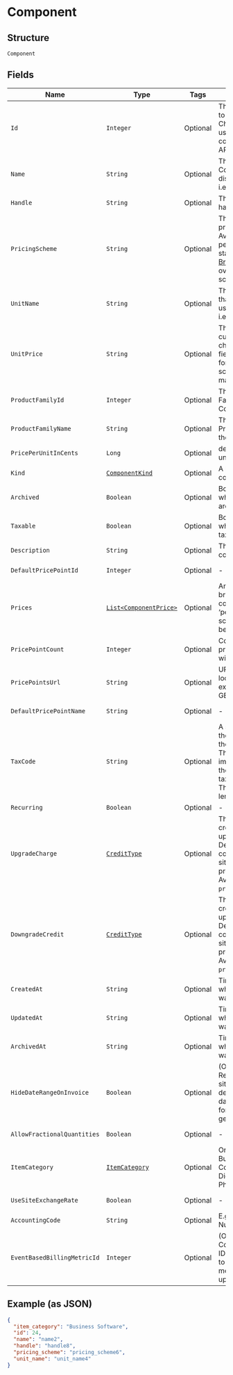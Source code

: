 
# Component

## Structure

`Component`

## Fields

| Name | Type | Tags | Description | Getter | Setter |
|  --- | --- | --- | --- | --- | --- |
| `Id` | `Integer` | Optional | The unique ID assigned to the component by Chargify. This ID can be used to fetch the component from the API. | Integer getId() | setId(Integer id) |
| `Name` | `String` | Optional | The name of the Component, suitable for display on statements. i.e. Text Messages. | String getName() | setName(String name) |
| `Handle` | `String` | Optional | The component API handle | String getHandle() | setHandle(String handle) |
| `PricingScheme` | `String` | Optional | The handle for the pricing scheme. Available options: per_unit, volume, tiered, stairstep. See [Price Bracket Rules](https://chargify.zendesk.com/hc/en-us/articles/4407755865883#price-bracket-rules) for an overview of pricing schemes. | String getPricingScheme() | setPricingScheme(String pricingScheme) |
| `UnitName` | `String` | Optional | The name of the unit that the component’s usage is measured in. i.e. message | String getUnitName() | setUnitName(String unitName) |
| `UnitPrice` | `String` | Optional | The amount the customer will be charged per unit. This field is only populated for ‘per_unit’ pricing schemes, otherwise it may be null. | String getUnitPrice() | setUnitPrice(String unitPrice) |
| `ProductFamilyId` | `Integer` | Optional | The id of the Product Family to which the Component belongs | Integer getProductFamilyId() | setProductFamilyId(Integer productFamilyId) |
| `ProductFamilyName` | `String` | Optional | The name of the Product Family to which the Component belongs | String getProductFamilyName() | setProductFamilyName(String productFamilyName) |
| `PricePerUnitInCents` | `Long` | Optional | deprecated - use unit_price instead | Long getPricePerUnitInCents() | setPricePerUnitInCents(Long pricePerUnitInCents) |
| `Kind` | [`ComponentKind`](../../doc/models/component-kind.md) | Optional | A handle for the component type | ComponentKind getKind() | setKind(ComponentKind kind) |
| `Archived` | `Boolean` | Optional | Boolean flag describing whether a component is archived or not. | Boolean getArchived() | setArchived(Boolean archived) |
| `Taxable` | `Boolean` | Optional | Boolean flag describing whether a component is taxable or not. | Boolean getTaxable() | setTaxable(Boolean taxable) |
| `Description` | `String` | Optional | The description of the component. | String getDescription() | setDescription(String description) |
| `DefaultPricePointId` | `Integer` | Optional | - | Integer getDefaultPricePointId() | setDefaultPricePointId(Integer defaultPricePointId) |
| `Prices` | [`List<ComponentPrice>`](../../doc/models/component-price.md) | Optional | An array of price brackets. If the component uses the ‘per_unit’ pricing scheme, this array will be empty. | List<ComponentPrice> getPrices() | setPrices(List<ComponentPrice> prices) |
| `PricePointCount` | `Integer` | Optional | Count for the number of price points associated with the component | Integer getPricePointCount() | setPricePointCount(Integer pricePointCount) |
| `PricePointsUrl` | `String` | Optional | URL that points to the location to read the existing price points via GET request | String getPricePointsUrl() | setPricePointsUrl(String pricePointsUrl) |
| `DefaultPricePointName` | `String` | Optional | - | String getDefaultPricePointName() | setDefaultPricePointName(String defaultPricePointName) |
| `TaxCode` | `String` | Optional | A string representing the tax code related to the component type. This is especially important when using the Avalara service to tax based on locale. This attribute has a max length of 10 characters. | String getTaxCode() | setTaxCode(String taxCode) |
| `Recurring` | `Boolean` | Optional | - | Boolean getRecurring() | setRecurring(Boolean recurring) |
| `UpgradeCharge` | [`CreditType`](../../doc/models/credit-type.md) | Optional | The type of credit to be created when upgrading/downgrading. Defaults to the component and then site setting if one is not provided.<br>Available values: `full`, `prorated`, `none`. | CreditType getUpgradeCharge() | setUpgradeCharge(CreditType upgradeCharge) |
| `DowngradeCredit` | [`CreditType`](../../doc/models/credit-type.md) | Optional | The type of credit to be created when upgrading/downgrading. Defaults to the component and then site setting if one is not provided.<br>Available values: `full`, `prorated`, `none`. | CreditType getDowngradeCredit() | setDowngradeCredit(CreditType downgradeCredit) |
| `CreatedAt` | `String` | Optional | Timestamp indicating when this component was created | String getCreatedAt() | setCreatedAt(String createdAt) |
| `UpdatedAt` | `String` | Optional | Timestamp indicating when this component was updated | String getUpdatedAt() | setUpdatedAt(String updatedAt) |
| `ArchivedAt` | `String` | Optional | Timestamp indicating when this component was archived | String getArchivedAt() | setArchivedAt(String archivedAt) |
| `HideDateRangeOnInvoice` | `Boolean` | Optional | (Only available on Relationship Invoicing sites) Boolean flag describing if the service date range should show for the component on generated invoices. | Boolean getHideDateRangeOnInvoice() | setHideDateRangeOnInvoice(Boolean hideDateRangeOnInvoice) |
| `AllowFractionalQuantities` | `Boolean` | Optional | - | Boolean getAllowFractionalQuantities() | setAllowFractionalQuantities(Boolean allowFractionalQuantities) |
| `ItemCategory` | [`ItemCategory`](../../doc/models/item-category.md) | Optional | One of the following: Business Software, Consumer Software, Digital Services, Physical Goods, Other | ItemCategory getItemCategory() | setItemCategory(ItemCategory itemCategory) |
| `UseSiteExchangeRate` | `Boolean` | Optional | - | Boolean getUseSiteExchangeRate() | setUseSiteExchangeRate(Boolean useSiteExchangeRate) |
| `AccountingCode` | `String` | Optional | E.g. Internal ID or SKU Number | String getAccountingCode() | setAccountingCode(String accountingCode) |
| `EventBasedBillingMetricId` | `Integer` | Optional | (Only for Event Based Components) This is an ID of a metric attached to the component. This metric is used to bill upon collected events. | Integer getEventBasedBillingMetricId() | setEventBasedBillingMetricId(Integer eventBasedBillingMetricId) |

## Example (as JSON)

```json
{
  "item_category": "Business Software",
  "id": 24,
  "name": "name2",
  "handle": "handle8",
  "pricing_scheme": "pricing_scheme6",
  "unit_name": "unit_name4"
}
```


